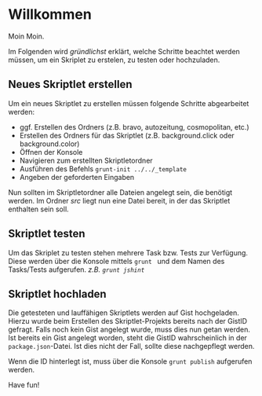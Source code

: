 # Willkommen

Moin Moin. 

Im Folgenden wird *gründlichst* erklärt, welche Schritte beachtet werden müssen, um ein Skriplet zu erstelen, zu testen oder hochzuladen.

## Neues Skriptlet erstellen

Um ein neues Skriptlet zu erstellen müssen folgende Schritte abgearbeitet werden:
* ggf. Erstellen des Ordners (z.B. bravo, autozeitung, cosmopolitan, etc.)
* Erstellen des Ordners für das Skriptlet (z.B. background.click oder background.color)
* Öffnen der Konsole
* Navigieren zum erstellten Skriptletordner
* Ausführen des Befehls `grunt-init ../../_template`
* Angeben der geforderten Eingaben

Nun sollten im Skriptletordner alle Dateien angelegt sein, die benötigt werden. 
Im Ordner *src* liegt nun eine Datei bereit, in der das Skriptlet enthalten sein soll.

## Skriptlet testen

Um das Skriplet zu testen stehen mehrere Task bzw. Tests zur Verfügung. Diese werden über die Konsole mittels `grunt ` und dem Namen des Tasks/Tests aufgerufen.
*z.B. `grunt jshint`*

## Skriptlet hochladen

Die getesteten und lauffähigen Skriptlets werden auf Gist hochgeladen. Hierzu wurde beim Erstellen des Skriptlet-Projekts bereits nach der GistID gefragt.
Falls noch kein Gist angelegt wurde, muss dies nun getan werden. 
Ist bereits ein Gist angelegt worden, steht die GistID wahrscheinlich in der `package.json`-Datei. Ist dies nicht der Fall, sollte diese nachgepflegt werden. 

Wenn die ID hinterlegt ist, muss über die Konsole `grunt publish` aufgerufen werden.

Have fun!
